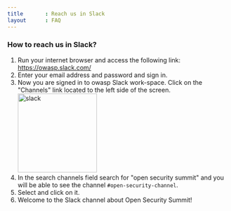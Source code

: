 ```yaml
---
title       : Reach us in Slack
layout      : FAQ
---
```

### How to reach us in Slack?

1. Run your internet browser and access the following link: https://owasp.slack.com/
2. Enter your email address and password and sign in.
3. Now you are signed in to owasp Slack work-space. Click on the "Channels" link located to the left side of the screen.
<img src="/img/pages/slack_channels.png" alt="slack" style="width: 180px;"/><br/>
4. In the search channels field search for "open security summit" and you will be able to see the channel `#open-security-channel`.
5. Select and click on it.
6. Welcome to the Slack channel about Open Security Summit!
